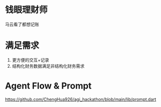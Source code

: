 # 钱眼理财师
马云看了都想记账



# 满足需求
1. 更方便的交互+记录
2. 结构化财务数据满足非结构化财务需求



# Agent Flow & Prompt

https://github.com/ChengHua926/agi_hackathon/blob/main/lib/prompt.dart
